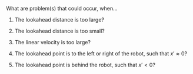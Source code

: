 
What are problem(s) that could occur, when...

1. The lookahead distance is too large?


2. The lookahead distance is too small?


3. The linear velocity is too large?


4. The lookahead point is to the left or right of the robot, such that $x' \approx 0$?


5. The lookahead point is behind the robot, such that $x' < 0$?
